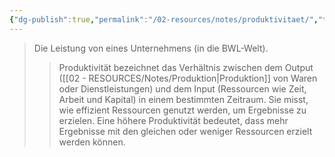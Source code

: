```yaml
---
{"dg-publish":true,"permalink":"/02-resources/notes/produktivitaet/","tags":["BWL"],"noteIcon":"","updated":"2024-10-29T01:43:08.785+01:00"}
---
```


>Die Leistung von eines Unternehmens (in die BWL-Welt). 
>>Produktivität bezeichnet das Verhältnis zwischen dem Output ([[02 - RESOURCES/Notes/Produktion\|Produktion]] von Waren oder Dienstleistungen) und dem Input (Ressourcen wie Zeit, Arbeit und Kapital) in einem bestimmten Zeitraum. Sie misst, wie effizient Ressourcen genutzt werden, um Ergebnisse zu erzielen. Eine höhere Produktivität bedeutet, dass mehr Ergebnisse mit den gleichen oder weniger Ressourcen erzielt werden können.
